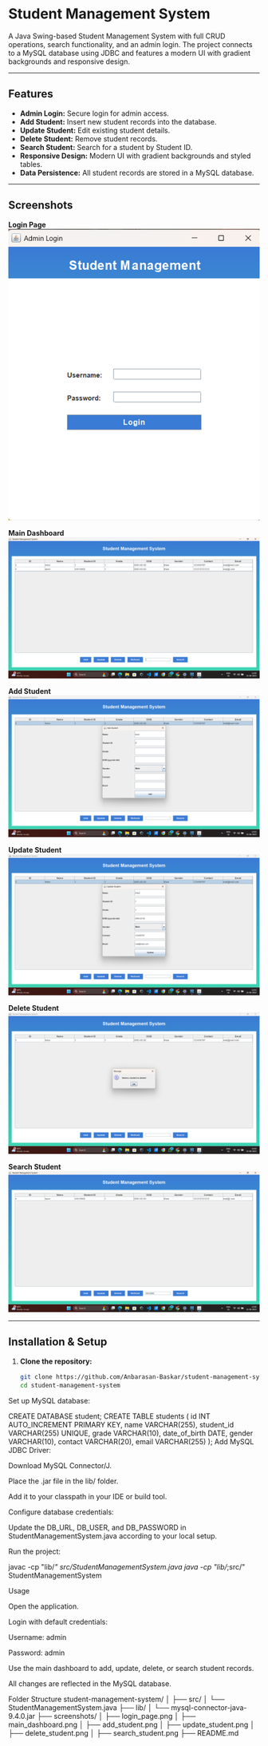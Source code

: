 # Student Management System

A Java Swing-based Student Management System with full CRUD operations, search functionality, and an admin login. The project connects to a MySQL database using JDBC and features a modern UI with gradient backgrounds and responsive design.

---

## Features

- **Admin Login:** Secure login for admin access.
- **Add Student:** Insert new student records into the database.
- **Update Student:** Edit existing student details.
- **Delete Student:** Remove student records.
- **Search Student:** Search for a student by Student ID.
- **Responsive Design:** Modern UI with gradient backgrounds and styled tables.
- **Data Persistence:** All student records are stored in a MySQL database.

---

## Screenshots

**Login Page**  
![Login Page](screenshots/login_page.png)

**Main Dashboard**  
![Main Dashboard](screenshots/main_page.png)

**Add Student**  
![Add Student](screenshots/add_student.png)

**Update Student**  
![Update Student](screenshots/update_student.png)

**Delete Student**  
![Delete Student](screenshots/delete_student.png)

**Search Student**  
![Search Student](screenshots/search_student.png)

---

## Installation & Setup

1. **Clone the repository:**
   ```bash
   git clone https://github.com/Anbarasan-Baskar/student-management-system.git
   cd student-management-system


Set up MySQL database:	

CREATE DATABASE student;
CREATE TABLE students (
    id INT AUTO_INCREMENT PRIMARY KEY,
    name VARCHAR(255),
    student_id VARCHAR(255) UNIQUE,
    grade VARCHAR(10),
    date_of_birth DATE,
    gender VARCHAR(10),
    contact VARCHAR(20),
    email VARCHAR(255)
);
Add MySQL JDBC Driver:

Download MySQL Connector/J.

Place the .jar file in the lib/ folder.

Add it to your classpath in your IDE or build tool.

Configure database credentials:

Update the DB_URL, DB_USER, and DB_PASSWORD in StudentManagementSystem.java according to your local setup.

Run the project:

javac -cp "lib/*" src/StudentManagementSystem.java
java -cp "lib/*;src/" StudentManagementSystem

Usage

Open the application.

Login with default credentials:

Username: admin

Password: admin

Use the main dashboard to add, update, delete, or search student records.

All changes are reflected in the MySQL database.

Folder Structure
student-management-system/
│
├── src/
│   └── StudentManagementSystem.java
├── lib/
│   └── mysql-connector-java-9.4.0.jar
├── screenshots/
│   ├── login_page.png
│   ├── main_dashboard.png
│   ├── add_student.png
│   ├── update_student.png
│   ├── delete_student.png
│   ├── search_student.png
├── README.md

